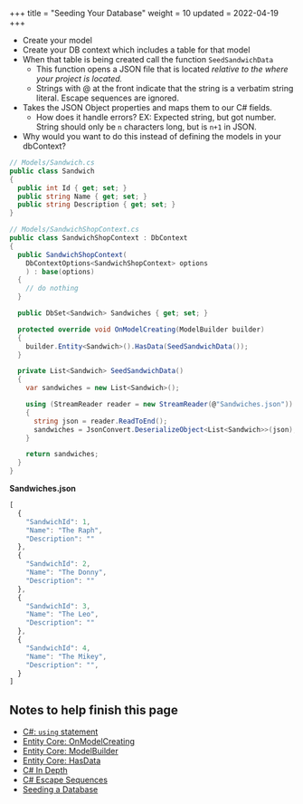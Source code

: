 +++
title = "Seeding Your Database"
weight = 10
updated = 2022-04-19
+++

- Create your model
- Create your DB context which includes a table for that model
- When that table is being created call the function `SeedSandwichData`
  * This function opens a JSON file that is located *relative to the where your
    project is located.*
  * Strings with @ at the front indicate that the string is a verbatim string
    literal. Escape sequences are ignored.
- Takes the JSON Object properties and maps them to our C# fields.
  * How does it handle errors?
    EX: Expected string, but got number.
        String should only be `n` characters long, but is `n+1` in JSON.
- Why would you want to do this instead of defining the models in your
  dbContext?

```cs
// Models/Sandwich.cs
public class Sandwich
{
  public int Id { get; set; }
  public string Name { get; set; }
  public string Description { get; set; }
}

// Models/SandwichShopContext.cs
public class SandwichShopContext : DbContext
{
  public SandwichShopContext(
    DbContextOptions<SandwichShopContext> options
    ) : base(options)
  {
    // do nothing
  }

  public DbSet<Sandwich> Sandwiches { get; set; }

  protected override void OnModelCreating(ModelBuilder builder)
  {
    builder.Entity<Sandwich>().HasData(SeedSandwichData());
  }

  private List<Sandwich> SeedSandwichData()
  {
    var sandwiches = new List<Sandwich>();

    using (StreamReader reader = new StreamReader(@"Sandwiches.json"))
    {
      string json = reader.ReadToEnd();
      sandwiches = JsonConvert.DeserializeObject<List<Sandwich>>(json);
    }

    return sandwiches;
  }
}
```

**Sandwiches.json**
```js
[
  {
    "SandwichId": 1,
    "Name": "The Raph",
    "Description": ""
  },
  {
    "SandwichId": 2,
    "Name": "The Donny",
    "Description": ""
  },
  {
    "SandwichId": 3,
    "Name": "The Leo",
    "Description": ""
  },
  {
    "SandwichId": 4,
    "Name": "The Mikey",
    "Description": "",
  }
]
```

## Notes to help finish this page

- [C#: `using` statement](https://docs.microsoft.com/en-us/dotnet/csharp/language-reference/keywords/using-statement)
- [Entity Core: OnModelCreating](https://docs.microsoft.com/en-us/dotnet/api/microsoft.entityframeworkcore.dbcontext.onmodelcreating?view=efcore-6.0)
- [Entity Core: ModelBuilder](https://docs.microsoft.com/en-us/dotnet/api/microsoft.entityframeworkcore.modelbuilder?view=efcore-6.0)
- [Entity Core: HasData](https://docs.microsoft.com/en-us/dotnet/api/microsoft.entityframeworkcore.metadata.builders.entitytypebuilder-1.hasdata?view=efcore-6.0)
- [C# In Depth](https://csharpindepth.com/Articles/Strings)
- [C# Escape Sequences](https://docs.microsoft.com/en-us/dotnet/csharp/programming-guide/strings/#string-escape-sequences)
- [Seeding a Database](https://www.learnhowtoprogram.com/c-and-net/building-an-api/seeding-a-database)